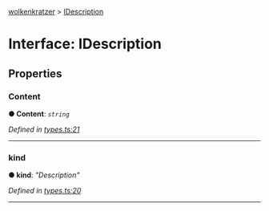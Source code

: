 [wolkenkratzer](../README.md) > [IDescription](../interfaces/idescription.md)



# Interface: IDescription


## Properties
<a id="content"></a>

###  Content

**●  Content**:  *`string`* 

*Defined in [types.ts:21](https://github.com/arminhammer/wolkenkratzer/blob/d0b0d87/src/types.ts#L21)*





___

<a id="kind"></a>

###  kind

**●  kind**:  *"Description"* 

*Defined in [types.ts:20](https://github.com/arminhammer/wolkenkratzer/blob/d0b0d87/src/types.ts#L20)*





___


